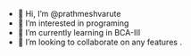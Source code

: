 - 👋 Hi, I’m @prathmeshvarute
- 👀 I’m interested in programing 
- 🌱 I’m currently learning in BCA-III
- 💞️ I’m looking to collaborate on any features
.

<!---
prathmeshvarute/prathmeshvarute is a ✨ special ✨ repository because its `README.md` (this file) appears on your GitHub profile.
You can click the Preview link to take a look at your changes.
--->
